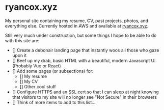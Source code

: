 # ryancox.xyz
My personal site containing my resume, CV, past projects, photos, and everything else. Currently hosted in AWS and available at [ryancox.xyz](http://ryancox.xyz/).  

Still very much under construction, but some things I hope to be able to do with this site are:

- [] Create a debonair landing page that instantly woos all those who gaze upon it
- [] Beef up my drab, basic HTML with a beautiful, modern Javascript UI (Probably Vue or React)
- [] Add some pages (or subsections) for:
  - [] My resume
  - [] My CV
  - [] Other cool stuff
- [] Configure HTTPS and an SSL cert so that I can sleep at night knowing that visitors to my site will no longer see "Not Secure" in their browsers
- [] Think of more items to add to this list...

